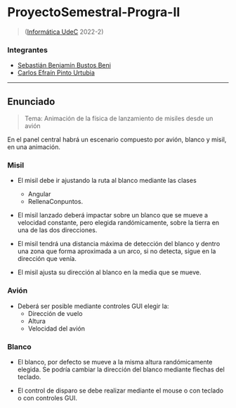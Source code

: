 # ProyectoSemestral-Progra-II

> ([Informática UdeC](https://fi.udec.cl/pregrado/ingenieria-civil-informatica/) 2022-2)

### Integrantes
- [Sebastián Benjamín Bustos Beni](https://github.com/sebasinmas)
- [Carlos Efraín Pinto Urtubia](https://github.com/CxrlosKenobi)

---

## Enunciado

> Tema: Animación de la física de lanzamiento de misiles desde un avión

En el panel central habrá un escenario compuesto por avión, blanco y misil, en una animación.

### Misil
- El misil debe ir ajustando la ruta al blanco mediante las clases
  - Angular
  - RellenaConpuntos.

- El misil lanzado deberá impactar sobre un blanco que se mueve a velocidad constante, pero elegida randómicamente, sobre la tierra en una de las dos direcciones.

- El misil tendrá una distancia máxima de detección del blanco y dentro una zona que forma aproximada a un arco, si no detecta, sigue en la dirección que venía.

- El misil ajusta su dirección al blanco en la media que se mueve.

### Avión
- Deberá ser posible mediante controles GUI elegir la:
  - Dirección de vuelo
  - Altura
  - Velocidad del avión

### Blanco
- El blanco, por defecto se mueve a la misma altura randómicamente elegida. Se podría cambiar la dirección del blanco mediante flechas del teclado. 

- El control de disparo se debe realizar mediante el mouse o con teclado o con controles GUI.
